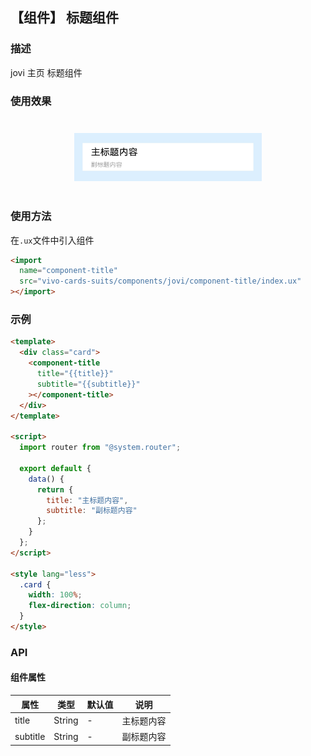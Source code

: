 ## 【组件】 标题组件

### 描述

jovi 主页 标题组件

### 使用效果

<div style="text-align: center;margin: 40px;">
  <img src="../../assets/jovi-title.jpg" style="width:300px" alt="jovi-title"/>
</div>

### 使用方法

在`.ux`文件中引入组件

```html
<import
  name="component-title"
  src="vivo-cards-suits/components/jovi/component-title/index.ux"
></import>
```

### 示例

```html
<template>
  <div class="card">
    <component-title
      title="{{title}}"
      subtitle="{{subtitle}}"
    ></component-title>
  </div>
</template>

<script>
  import router from "@system.router";

  export default {
    data() {
      return {
        title: "主标题内容",
        subtitle: "副标题内容"
      };
    }
  };
</script>

<style lang="less">
  .card {
    width: 100%;
    flex-direction: column;
  }
</style>
```

### API

#### 组件属性

| 属性     | 类型   | 默认值 | 说明       |
| -------- | ------ | ------ | ---------- |
| title    | String | -      | 主标题内容 |
| subtitle | String | -      | 副标题内容 |
